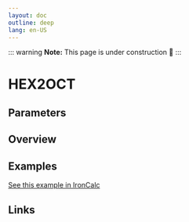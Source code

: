 ```yaml
---
layout: doc
outline: deep
lang: en-US
---
```


::: warning
**Note:** This page is under construction 🚧
:::

# HEX2OCT

## Parameters

## Overview

## Examples

[See this example in IronCalc](https://app.ironcalc.com/?filename=hex2oct)

## Links